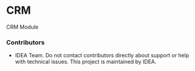 # CRM

CRM Module

### Contributors
- IDEA Team.
Do not contact contributors directly about support or help with technical issues.
This project is maintained by IDEA.

